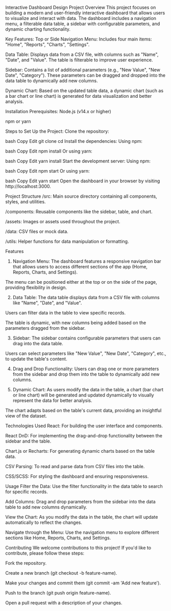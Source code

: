 Interactive Dashboard Design
Project Overview
This project focuses on building a modern and user-friendly interactive dashboard that allows users to visualize and interact with data. The dashboard includes a navigation menu, a filterable data table, a sidebar with configurable parameters, and dynamic charting functionality.

Key Features:
Top or Side Navigation Menu: Includes four main items: "Home", "Reports", "Charts", "Settings".

Data Table: Displays data from a CSV file, with columns such as "Name", "Date", and "Value". The table is filterable to improve user experience.

Sidebar: Contains a list of additional parameters (e.g., "New Value", "New Date", "Category"). These parameters can be dragged and dropped into the data table to dynamically add new columns.

Dynamic Chart: Based on the updated table data, a dynamic chart (such as a bar chart or line chart) is generated for data visualization and better analysis.

Installation
Prerequisites:
Node.js (v14.x or higher)

npm or yarn

Steps to Set Up the Project:
Clone the repository:

bash
Copy
Edit
git clone <repository-url>
cd <project-directory>
Install the dependencies: Using npm:

bash
Copy
Edit
npm install
Or using yarn:

bash
Copy
Edit
yarn install
Start the development server: Using npm:

bash
Copy
Edit
npm start
Or using yarn:

bash
Copy
Edit
yarn start
Open the dashboard in your browser by visiting http://localhost:3000.

Project Structure
/src: Main source directory containing all components, styles, and utilities.

/components: Reusable components like the sidebar, table, and chart.

/assets: Images or assets used throughout the project.

/data: CSV files or mock data.

/utils: Helper functions for data manipulation or formatting.

Features
1. Navigation Menu:
The dashboard features a responsive navigation bar that allows users to access different sections of the app (Home, Reports, Charts, and Settings).

The menu can be positioned either at the top or on the side of the page, providing flexibility in design.

2. Data Table:
The data table displays data from a CSV file with columns like "Name", "Date", and "Value".

Users can filter data in the table to view specific records.

The table is dynamic, with new columns being added based on the parameters dragged from the sidebar.

3. Sidebar:
The sidebar contains configurable parameters that users can drag into the data table.

Users can select parameters like "New Value", "New Date", "Category", etc., to update the table's content.

4. Drag and Drop Functionality:
Users can drag one or more parameters from the sidebar and drop them into the table to dynamically add new columns.

5. Dynamic Chart:
As users modify the data in the table, a chart (bar chart or line chart) will be generated and updated dynamically to visually represent the data for better analysis.

The chart adapts based on the table's current data, providing an insightful view of the dataset.

Technologies Used
React: For building the user interface and components.

React DnD: For implementing the drag-and-drop functionality between the sidebar and the table.

Chart.js or Recharts: For generating dynamic charts based on the table data.

CSV Parsing: To read and parse data from CSV files into the table.

CSS/SCSS: For styling the dashboard and ensuring responsiveness.

Usage
Filter the Data: Use the filter functionality in the data table to search for specific records.

Add Columns: Drag and drop parameters from the sidebar into the data table to add new columns dynamically.

View the Chart: As you modify the data in the table, the chart will update automatically to reflect the changes.

Navigate through the Menu: Use the navigation menu to explore different sections like Home, Reports, Charts, and Settings.

Contributing
We welcome contributions to this project! If you'd like to contribute, please follow these steps:

Fork the repository.

Create a new branch (git checkout -b feature-name).

Make your changes and commit them (git commit -am 'Add new feature').

Push to the branch (git push origin feature-name).

Open a pull request with a description of your changes.
